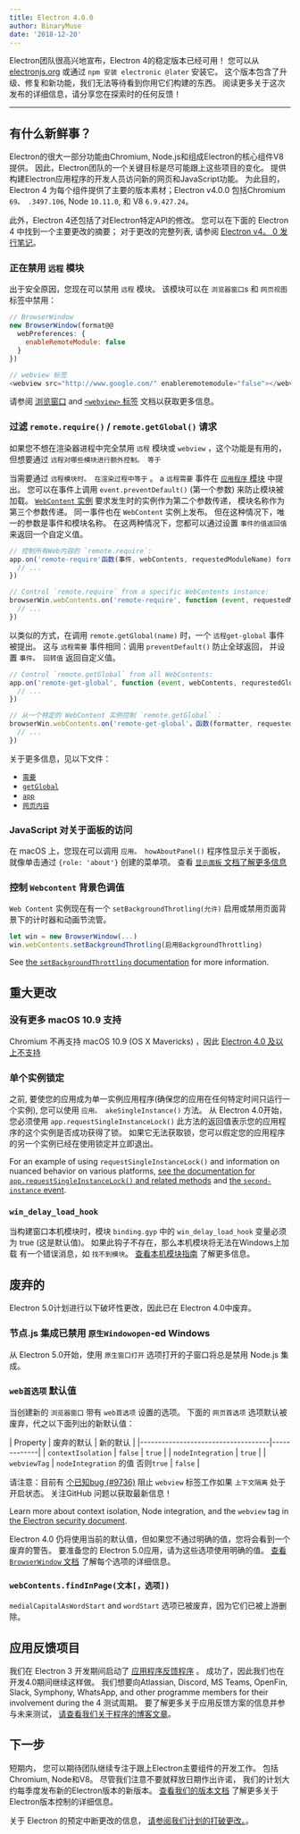 ```yaml
---
title: Electron 4.0.0
author: BinaryMuse
date: '2018-12-20'
---
```


Electron团队很高兴地宣布，Electron 4的稳定版本已经可用！ 您可以从 [electronjs.org](https://electronjs.org/) 或通过 `npm 安装 electronic @later` 安装它。 这个版本包含了升级、修复和新功能，我们无法等待看到你用它们构建的东西。 阅读更多关于这次发布的详细信息，请分享您在探索时的任何反馈！

---

## 有什么新鲜事？

Electron的很大一部分功能由Chromium, Node.js和组成Electron的核心组件V8提供。 因此，Electron团队的一个关键目标是尽可能跟上这些项目的变化。 提供构建Electron应用程序的开发人员访问新的网页和JavaScript功能。 为此目的，Electron 4 为每个组件提供了主要的版本素材；Electron v4.0.0 包括Chromium `69。 .3497.106`, Node `10.11.0`, 和 V8 `6.9.427.24`。

此外，Electron 4还包括了对Electron特定API的修改。 您可以在下面的 Electron 4 中找到一个主要更改的摘要； 对于更改的完整列表, 请参阅 [Electron v4。 0 发行笔记](https://github.com/electron/electron/releases/tag/v4.0.0)。

### 正在禁用 `远程` 模块

出于安全原因，您现在可以禁用 `远程` 模块。 该模块可以在 `浏览器窗口`s 和 `网页视图` 标签中禁用：

```javascript
// BrowserWindow
new BrowserWindow(format@@
  webPreferences: {
    enableRemoteModule: false
  }
})

// webview 标签
<webview src="http://www.google.com/" enableremotemodule="false"></webview>
```

请参阅 [浏览窗口](https://electronjs.org/docs/api/browser-window) and [`<webview>` 标签](https://electronjs.org/docs/api/webview-tag) 文档以获取更多信息。

### 过滤 `remote.require()` / `remote.getGlobal()` 请求

如果您不想在渲染器进程中完全禁用 `远程` 模块或 `webview` ，这个功能是有用的，但想要通过 `远程对哪些模块进行额外控制。 等于`

当需要通过 `远程模块时。 在渲染过程中等于` 。 a `远程需要` 事件在 [`应用程序` 模块](https://electronjs.org/docs/api/app) 中提出。 您可以在事件上调用 `event.preventDefault()` (第一个参数) 来防止模块被加载。 [`WebContent` 实例](https://electronjs.org/docs/api/web-contents) 要求发生时的实例作为第二个参数传递， 模块名称作为第三个参数传递。 同一事件也在 `WebContent` 实例上发布。 但在这种情况下，唯一的参数是事件和模块名称。 在这两种情况下，您都可以通过设置 `事件的值返回值` 来返回一个自定义值。

```javascript
// 控制所有Web内容的 `remote.require`:
app.on('remote-require'函数(事件, webContents, requestedModuleName) format@@
  // ...
})

// Control `remote.require` from a specific WebContents instance:
browserWin.webContents.on('remote-require', function (event, requestedModuleName) {
  // ...
})
```

以类似的方式，在调用 `remote.getGlobal(name)` 时，一个 `远程get-global` 事件被提出。 这与 `远程需要` 事件相同：调用 `preventDefault()` 防止全球返回， 并设置 `事件。 回转值` 返回自定义值。

```javascript
// Control `remote.getGlobal` from all WebContents:
app.on('remote-get-global', function (event, webContents, requrestedGlobalName) {
  // ...
})

// 从一个特定的 WebContent 实例控制 `remote.getGlobal` ：
browserWin.webContents.on('remote-get-global'，函数(formatter, requestedGlobalName) format@@
  // ...
})
```

关于更多信息，见以下文件：

* [`需要`](https://electronjs.org/docs/api/remote#remoterequiremodule)
* [`getGlobal`](https://electronjs.org/docs/api/remote#remotegetglobalname)
* [`app`](https://electronjs.org/docs/api/app)
* [`网页内容`](https://electronjs.org/docs/api/web-contents)

### JavaScript 对关于面板的访问

在 macOS 上，您现在可以调用 `应用。 howAboutPanel()` 程序性显示关于面板，就像单击通过 `{role: 'about'}` 创建的菜单项。 查看 [`显示面板` 文档了解更多信息](https://electronjs.org/docs/api/app?query=show#appshowaboutpanel-macos)

### 控制 `Webcontent` 背景色调值

`Web Content` 实例现在有一个 `setBackgroundThrotling(允许)` 启用或禁用页面背景下的计时器和动画节流管。

```javascript
let win = new BrowserWindow(...)
win.webContents.setBackgroundThrotling(启用BackgroundThrottling)
```

See [the `setBackgroundThrottling` documentation](https://electronjs.org/docs/api/web-contents#contentssetbackgroundthrottlingallowed) for more information.

## 重大更改

### 没有更多 macOS 10.9 支持

Chromium 不再支持 macOS 10.9 (OS X Mavericks) ，因此 [Electron 4.0 及以上不支持](https://github.com/electron/electron/pull/15357)

### 单个实例锁定

之前, 要使您的应用成为单一实例应用程序(确保您的应用在任何特定时间只运行一个实例), 您可以使用 `应用。 akeSingleInstance()` 方法。 从 Electron 4.0开始，您必须使用 `app.requestSingleInstanceLock()` 此方法的返回值表示您的应用程序的这个实例是否成功获得了锁。 如果它无法获取锁，您可以假定您的应用程序的另一个实例已经在使用锁定并立即退出。

For an example of using `requestSingleInstanceLock()` and information on nuanced behavior on various platforms, [see the documentation for `app.requestSingleInstanceLock()` and related methods](https://electronjs.org/docs/api/app#apprequestsingleinstancelock) and [the `second-instance` event](https://electronjs.org/docs/api/app#event-second-instance).

### `win_delay_load_hook`

当构建窗口本机模块时，模块 `binding.gyp` 中的 `win_delay_load_hook` 变量必须为 true (这是默认值)。 如果此钩子不存在，那么本机模块将无法在Windows上加载 有一个错误消息，如 `找不到模块`。 [查看本机模块指南](https://electronjs.org/docs/tutorial/using-native-node-modules#a-note-about-win_delay_load_hook) 了解更多信息。

## 废弃的

Electron 5.0计划进行以下破坏性更改，因此已在 Electron 4.0中废弃。

### 节点.js 集成已禁用 `原生Windowopen`-ed Windows

从 Electron 5.0开始，使用 `原生窗口打开` 选项打开的子窗口将总是禁用 Node.js 集成。

### `web首选项` 默认值

当创建新的 `浏览器窗口` 带有 `web首选项` 设置的选项。 下面的 `网页首选项` 选项默认被废弃，代之以下面列出的新默认值：

<div class="table table-ruled table-full-width">

| Property | 废弃的默认 | 新的默认 |
|------------------------------------|-------------|
| `contextIsolation` | `false` | `true` |
| `nodeIntegration` | `true` |
| `webviewTag` | `nodeIntegration` 的值 否则`true` | `false` |

</div>

请注意：目前有 [个已知bug (#9736)](https://github.com/electron/electron/issues/9736) 阻止 `webview` 标签工作如果 `上下文隔离` 处于开启状态。 关注GitHub 问题以获取最新信息！

Learn more about context isolation, Node integration, and the `webview` tag in [the Electron security document](https://electronjs.org/docs/tutorial/security).

Electron 4.0 仍将使用当前的默认值，但如果您不通过明确的值，您将会看到一个废弃的警告。 要准备您的 Electron 5.0应用，请为这些选项使用明确的值。 [查看 `BrowserWindow` 文档](https://electronjs.org/docs/api/browser-window#new-browserwindowoptions) 了解每个选项的详细信息。

### `webContents.findInPage(文本[，选项])`

`medialCapitalAsWordStart` and `wordStart` 选项已被废弃，因为它们已被上游删除。

## 应用反馈项目

我们在 Electron 3 开发期间启动了 [应用程序反馈程序](https://electronjs.org/blog/app-feedback-program) 。 成功了，因此我们也在开发4.0期间继续这样做。 我们想要向Atlassian, Discord, MS Teams, OpenFin, Slack, Symphony, WhatsApp, and other programme members for their involvement during the 4 测试周期。 要了解更多关于应用反馈方案的信息并参与未来测试， [请查看我们关于程序的博客文章](https://electronjs.org/blog/app-feedback-program)。

## 下一步

短期内， 您可以期待团队继续专注于跟上Electron主要组件的开发工作。 包括Chromium, Node和V8。 尽管我们注意不要就释放日期作出许诺， 我们的计划大约每季度发布新的Electron版本的新版本。 [查看我们的版本文档](https://electronjs.org/docs/tutorial/electron-versioning) 了解更多关于Electron版本控制的详细信息。

关于 Electron 的预定中断更改的信息， [请参阅我们计划的打破更改。](https://github.com/electron/electron/blob/master/docs/api/breaking-changes.md)。
